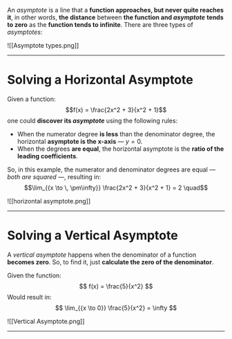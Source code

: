 An *asymptote* is a line that a **function approaches, but never quite reaches it**, in other words, **the distance** between **the function and *asymptote*** **tends to zero** as the **function tends to infinite**.
There are three types of *asymptotes*:

![[Asymptote types.png]]
___
# Solving a Horizontal Asymptote

Given a function:
$$f(x) = \frac{2x^2 + 3}{x^2 + 1}$$one could **discover its *asymptote*** using the following rules:

- When the numerator degree **is less** than the denominator degree, the horizontal **asymptote is the x-axis** — $y = 0$.
- When the degrees **are equal**, the horizontal asymptote is the **ratio of the leading coefficients**.

So, in this example, the numerator and denominator degrees are equal *— both are squared —*, resulting in:
$$\lim_{{x \to \, \pm\infty}} \frac{2x^2 + 3}{x^2 + 1} = 2 \quad$$

![[horizontal asymptote.png]]
___

# Solving a Vertical Asymptote
A *vertical asymptote* happens when the denominator of a function **becomes zero**.
So, to find it, just **calculate the zero of the denominator**.

Given the function:
$$
f(x) = \frac{5}{x^2}
$$
Would result in:
$$
\lim_{{x \to 0}} \frac{5}{x^2} = \infty
$$

![[Vertical Asymptote.png]]
___
